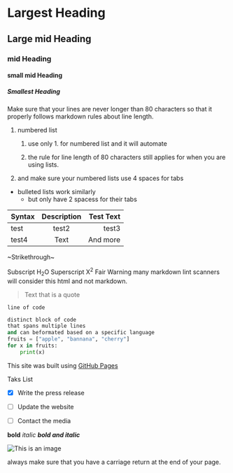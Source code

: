 # Largest Heading

## Large mid Heading

### mid Heading

#### small mid Heading

##### Smallest Heading

Make sure that your lines are never longer than 80 characters so that it
properly follows markdown rules about line length.

1. numbered list

    1. use only 1. for numbered list and it will automate

    1. the rule for line length of 80 characters still applies for when you
    are using lists.

1. and make sure your numbered lists use 4 spaces for tabs

- bulleted lists work similarly
  - but only have 2 spacess for their tabs

| Syntax      | Description | Test Text     |
| :---        |    :----:   |          ---: |
| test      | test2       | test3   |
| test4   | Text        | And more      |

~Strikethrough~

Subscript H<sub>2</sub>O Superscript X<sup>2</sup> Fair Warning
many markdown lint scanners will consider this html and not markdown.

> Text that is a quote

`line of code`

```py
distinct block of code
that spans multiple lines
and can beformated based on a specific language
fruits = ["apple", "bannana", "cherry"]
for x in fruits:
    print(x)
```

This site was built using [GitHub Pages][github]

[github]: https://pages.github.com/

Taks List

- [x] Write the press release

- [ ] Update the website

- [ ] Contact the media

**bold**
*italic*
***bold and italic***

![This is an image][cat1]

[cat1]:/images/cat.ico

always make sure that you have a carriage return at the end of your page.
